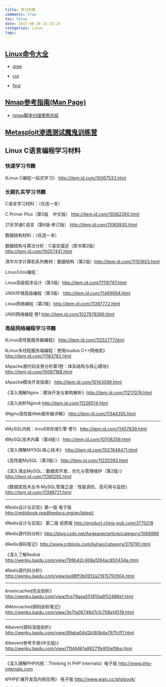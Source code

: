 ```yaml
---
title: 学习列表
comments: true
toc: false
date: 2017-08-28 15:21:25
categories: Linux
tags: 
---
```


## [Linux命令大全](http://man.linuxde.net/)

- [grep](http://www.cnblogs.com/ggjucheng/archive/2013/01/13/2856896.html)

- [cut](http://www.jb51.net/article/41872.htm)

- [find](http://man.linuxde.net/find)

## [Nmap参考指南(Man Page)](https://nmap.org/)

- [nmap脚本扫描使用总结](http://www.vuln.cn/2444)

## [Metasploit渗透测试魔鬼训练营](http://book.2cto.com/201309/32553.html)


## Linux C语言编程学习材料


### 快速学习书籍

《Linux C编程一站式学习》 http://item.jd.com/10067533.html 



### 长期扎实学习书籍

C语言学习材料：（任选一本）

C Primer Plus（第5版　中文版）  http://item.jd.com/10062260.html 

21天学通C语言（第6版·修订版）  http://item.jd.com/11065930.html 


数据结构材料：（任选一本）

数据结构与算法分析：C语言描述（原书第2版）http://item.jd.com/10057441.html 

清华大学计算机系列教材：数据结构（第2版）http://item.jd.com/11151603.html 

Linux/Unix编程：

Linux高级程序设计（第3版）http://item.jd.com/11116797.html

UNIX环境高级编程（第3版）  http://item.jd.com/11469694.html 


Linux网络编程（第2版）http://item.jd.com/11397772.html

UNIX网络编程 卷1  http://item.jd.com/1027878366.html


### 高级网络编程学习书籍

《Linux高性能服务器编程》 http://item.jd.com/11252777.html

《Linux多线程服务端编程：使用muduo C++网络库》 http://item.jd.com/11163782.html

《Apache源代码全景分析第1卷：体系结构与核心模块》http://item.jd.com/10067188.html

《Apache模块开发指南》 http://item.jd.com/10143099.html

《深入理解Nginx：模块开发与架构解析》http://item.jd.com/11217076.html

《深入剖析Nginx》 http://item.jd.com/11226514.html

《Nginx高性能Web服务器详解》 http://item.jd.com/11344355.html

---------------

《MySQL内核：InnoDB存储引擎 卷1》 http://item.jd.com/11457839.html

《MySQL技术内幕（第4版）》 http://item.jd.com/10706259.html

《深入理解MYSQL核心技术》 http://item.jd.com/1027648471.html

《高性能MySQL（第3版）》 http://item.jd.com/11220393.html

《深入浅出MySQL：数据库开发、优化与管理维护（第2版）》http://item.jd.com/11381295.html

《数据库技术丛书·MySQL管理之道：性能调优、高可用与监控》 http://item.jd.com/11398721.html

--------------------
《Redis设计与实现》第一版 电子版 http://redisbook.readthedocs.org/en/latest/

《Redis设计与实现》 第二版 纸质版 http://product.china-pub.com/3770218

《Redis源代码分析》http://blog.csdn.net/Aegeaner/article/category/1069998

《Redis源码笔记》http://www.cnblogs.com/liuhao/category/379790.html

《深入了解Redis》 http://wenku.baidu.com/view/799b42c408a1284ac850434a.html

《Redis源代码分析》http://wenku.baidu.com/view/ea98ff3b0912a21615792904.html

-----------------
《memcached完全剖析》 http://wenku.baidu.com/view/fce78aea551810a6f52486ef.html

《Memcached源码剖析笔记》http://wenku.baidu.com/view/3e7fa06748d7c1c708a14519.html

-----------------

《libevent源码深度剖析》 http://wenku.baidu.com/view/89aba04d2b160b4e767fcff1.html

《libevent参考手册(中文版)》 http://wenku.baidu.com/view/7fbf4461a98271fe910ef9ba.html


--------------------

《深入理解PHP内核：Thinking In PHP Internals》电子版 http://www.php-internals.com

《PHP扩展开发及内核应用》 电子版 http://www.walu.cc/phpbook/